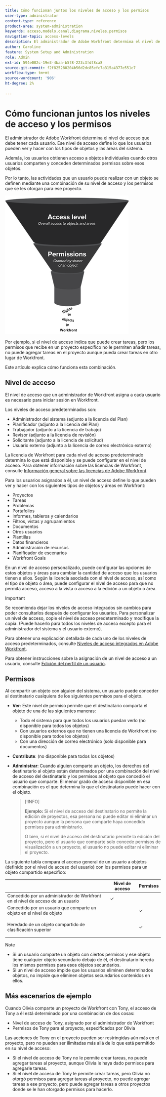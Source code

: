 ```yaml
---
title: Cómo funcionan juntos los niveles de acceso y los permisos
user-type: administrator
content-type: reference
product-area: system-administration
keywords: acceso,modelo,canal,diagrama,niveles,permisos
navigation-topic: access-levels
description: El administrador de Adobe Workfront determina el nivel de acceso que debe tener cada usuario. Ese nivel de acceso define lo que los usuarios pueden ver y hacer con los tipos de objetos y las áreas del sistema.
author: Caroline
feature: System Setup and Administration
role: Admin
exl-id: 594e002c-19e3-4baa-b5f8-223c3fdf8ca8
source-git-commit: f2f825280204b56d2dc85efc7a315a4377e551c7
workflow-type: tm+mt
source-wordcount: '906'
ht-degree: 2%

---
```


# Cómo funcionan juntos los niveles de acceso y los permisos

El administrador de Adobe Workfront determina el nivel de acceso que debe tener cada usuario. Ese nivel de acceso define lo que los usuarios pueden ver y hacer con los tipos de objetos y las áreas del sistema.

Además, los usuarios obtienen acceso a objetos individuales cuando otros usuarios comparten y conceden determinados permisos sobre esos objetos.

Por lo tanto, las actividades que un usuario puede realizar con un objeto se definen mediante una combinación de su nivel de acceso y los permisos que se les otorgan para ese proyecto.

![](assets/security-model-hierachy.png)

Por ejemplo, si el nivel de acceso indica que puede crear tareas, pero los permisos que recibe en un proyecto específico no le permiten añadir tareas, no puede agregar tareas en el proyecto aunque pueda crear tareas en otro lugar de Workfront.

Este artículo explica cómo funciona esta combinación.

## Nivel de acceso

El nivel de acceso que un administrador de Workfront asigna a cada usuario es necesario para iniciar sesión en Workfront.

Los niveles de acceso predeterminados son:

* Administrador del sistema (adjunto a la licencia del Plan)
* Planificador (adjunto a la licencia del Plan)
* Trabajador (adjunto a la licencia de trabajo)
* Revisor (adjunto a la licencia de revisión)
* Solicitante (adjunto a la licencia de solicitud)
* Usuario externo (adjunto a la licencia de correo electrónico externo)

La licencia de Workfront para cada nivel de acceso predeterminado determina lo que está disponible y se puede configurar en el nivel de acceso. Para obtener información sobre las licencias de Workfront, consulte [Información general sobre las licencias de Adobe Workfront](../../../administration-and-setup/add-users/access-levels-and-object-permissions/wf-licenses.md).

Para los usuarios asignados a él, un nivel de acceso define lo que pueden ver y hacer con los siguientes tipos de objetos y áreas en Workfront:

* Proyectos
* Tareas
* Problemas
* Portafolios
* Informes, tableros y calendarios
* Filtros, vistas y agrupamientos
* Documentos
* Otros usuarios
* Plantillas
* Datos financieros
* Administración de recursos
* Planificador de escenarios
* Workfront Goals

En un nivel de acceso personalizado, puede configurar las opciones de estos objetos y áreas para cambiar la cantidad de acceso que los usuarios tienen a ellos. Según la licencia asociada con el nivel de acceso, así como el tipo de objeto o área, puede configurar el nivel de acceso para que no permita acceso, acceso a la vista o acceso a la edición a un objeto o área.

>[!IMPORTANT]
>
>Se recomienda dejar los niveles de acceso integrados sin cambios para poder consultarlos después de configurar los usuarios. Para personalizar un nivel de acceso, copie el nivel de acceso predeterminado y modifique la copia. (Puede hacerlo para todos los niveles de acceso excepto para el administrador del sistema y el usuario externo).

Para obtener una explicación detallada de cada uno de los niveles de acceso predeterminados, consulte [Niveles de acceso integrados en Adobe Workfront](../../../administration-and-setup/add-users/access-levels-and-object-permissions/default-access-levels-in-workfront.md).

Para obtener instrucciones sobre la asignación de un nivel de acceso a un usuario, consulte [Edición del perfil de un usuario](../../../administration-and-setup/add-users/create-and-manage-users/edit-a-users-profile.md).

## Permisos

Al compartir un objeto con alguien del sistema, un usuario puede conceder al destinatario cualquiera de los siguientes permisos para el objeto.

* **Ver**: Este nivel de permiso permite que el destinatario comparta el objeto de una de las siguientes maneras:

   * Todo el sistema para que todos los usuarios puedan verlo (no disponible para todos los objetos)
   * Con usuarios externos que no tienen una licencia de Workfront (no disponible para todos los objetos)
   * Con una dirección de correo electrónico (solo disponible para documentos)

* **Contribute**: (no disponible para todos los objetos)
* **Administrar**: Cuando alguien comparte un objeto, los derechos del destinatario al objeto están determinados por una combinación del nivel de acceso del destinatario y los permisos al objeto que concedió el usuario que comparte. El menor grado de acceso disponible en esa combinación es el que determina lo que el destinatario puede hacer con el objeto.

   >[!INFO]
   >
   >**Ejemplo:** Si el nivel de acceso del destinatario no permite la edición de proyectos, esa persona no puede editar ni eliminar un proyecto aunque la persona que comparte haya concedido permisos para administrarlo.
   >
   >O bien, si el nivel de acceso del destinatario permite la edición del proyecto, pero el usuario que comparte solo concede permisos de visualización a un proyecto, el usuario no puede editar ni eliminar el proyecto.

La siguiente tabla compara el acceso general de un usuario a objetos (definido por el nivel de acceso del usuario) con los permisos para un objeto compartido específico:

<table style="table-layout:auto"> 
 <col> 
 <col> 
 <col> 
 <thead> 
  <tr> 
   <th> </th> 
   <th>Nivel de acceso </th> 
   <th>Permisos </th> 
  </tr> 
 </thead> 
 <tbody> 
  <tr> 
   <td>Concedido por un administrador de Workfront en el nivel de acceso de un usuario</td> 
   <td>✓</td> 
   <td> </td> 
  </tr> 
  <tr> 
   <td>Concedido por un usuario que comparte un objeto en el nivel de objeto</td> 
   <td> </td> 
   <td>✓</td> 
  </tr> 
  <tr> 
   <td> <p>Heredado de un objeto compartido de clasificación superior 
   </td> 
   <td> </td> 
   <td>✓</td> 
  </tr> 
 </tbody> 
</table>

>[!NOTE]
>
>* Si un usuario comparte un objeto con ciertos permisos y ese objeto tiene cualquier objeto secundario debajo de él, el destinatario hereda los mismos permisos para esos objetos secundarios.
>* Si un nivel de acceso impide que los usuarios eliminen determinados objetos, no impide que eliminen objetos secundarios contenidos en ellos.
>


## Más escenarios de ejemplo

Cuando Olivia comparte un proyecto de Workfront con Tony, el acceso de Tony a él está determinado por una combinación de dos cosas:

* Nivel de acceso de Tony, asignado por el administrador de Workfront
* Permisos de Tony para el proyecto, especificados por Olivia

Las acciones de Tony en el proyecto pueden ser restringidas aún más en el proyecto, pero no pueden ser ilimitadas más allá de lo que está permitido en su nivel de acceso:

* Si el nivel de acceso de Tony no le permite crear tareas, no puede agregar tareas al proyecto, aunque Olivia le haya dado permisos para agregarle tareas.
* Si el nivel de acceso de Tony le permite crear tareas, pero Olivia no otorgó permisos para agregar tareas al proyecto, no puede agregar tareas a ese proyecto, pero puede agregar tareas a otros proyectos donde se le han otorgado permisos para hacerlo.
